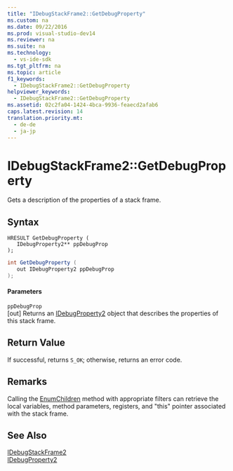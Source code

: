 ```yaml
---
title: "IDebugStackFrame2::GetDebugProperty"
ms.custom: na
ms.date: 09/22/2016
ms.prod: visual-studio-dev14
ms.reviewer: na
ms.suite: na
ms.technology: 
  - vs-ide-sdk
ms.tgt_pltfrm: na
ms.topic: article
f1_keywords: 
  - IDebugStackFrame2::GetDebugProperty
helpviewer_keywords: 
  - IDebugStackFrame2::GetDebugProperty
ms.assetid: 02c2fa04-1424-4bca-9936-feaecd2afab6
caps.latest.revision: 14
translation.priority.mt: 
  - de-de
  - ja-jp
---
```

# IDebugStackFrame2::GetDebugProperty
Gets a description of the properties of a stack frame.  
  
## Syntax  
  
```cpp#  
HRESULT GetDebugProperty (   
   IDebugProperty2** ppDebugProp  
);  
```  
  
```c#  
int GetDebugProperty (   
   out IDebugProperty2 ppDebugProp  
);  
```  
  
#### Parameters  
 `ppDebugProp`  
 [out] Returns an [IDebugProperty2](../vs140/idebugproperty2.md) object that describes the properties of this stack frame.  
  
## Return Value  
 If successful, returns `S_OK`; otherwise, returns an error code.  
  
## Remarks  
 Calling the [EnumChildren](../vs140/idebugproperty2--enumchildren.md) method with appropriate filters can retrieve the local variables, method parameters, registers, and "this" pointer associated with the stack frame.  
  
## See Also  
 [IDebugStackFrame2](../vs140/idebugstackframe2.md)   
 [IDebugProperty2](../vs140/idebugproperty2.md)